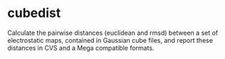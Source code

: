 # cubedist
Calculate the pairwise distances (euclidean and rmsd) between a set of electrostatic maps, contained in Gaussian cube files, and report these distances in CVS and a Mega compatible formats.
